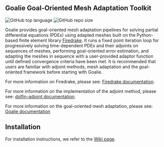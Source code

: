 ## Goalie Goal-Oriented Mesh Adaptation Toolkit

![GitHub top language](https://img.shields.io/github/languages/top/mesh-adaptation/goalie)
![GitHub repo size](https://img.shields.io/github/repo-size/mesh-adaptation/goalie)

Goalie provides goal-oriented mesh adaptation pipelines for solving partial differential equations (PDEs) using adapted meshes built on the Python-based finite element library [Firedrake](http://www.firedrakeproject.org/).  It runs a fixed point iteration loop for progressively solving time-dependent PDEs and their adjoints on sequences of meshes, performing goal-oriented error estimation, and adapting the meshes in sequence with a user-provided adaptor function until defined convergence criteria have been met. It is recommended that users are familiar with adjoint methods, mesh adaptation and the goal-oriented framework before starting with Goalie.

For more information on Firedrake, please see: [Firedrake documentation](https://firedrakeproject.org/documentation.html).

For more information on the implementation of the adjoint method, please see: [dolfin-adjoint documentation](http://www.dolfin-adjoint.org/en/latest/documentation/maths/index.html). 

For more information on the goal-oriented mesh adaptation, please see: [Goalie documentation](https://mesh-adaptation.github.io/goalie/index.html)

## Installation

For installation instructions, we refer to the [Wiki page](https://github.com/mesh-adaptation/mesh-adaptation-docs/wiki/Installation-Instructions).
